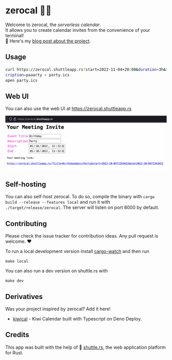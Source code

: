 # zerocal 🚫📆

Welcome to zerocal, the _serverless calendar_.  
It allows you to create calendar invites from the convenience of your terminal!  
🔗 Here's my [blog post about the project](https://endler.dev/2022/zerocal/).

## Usage

```sh
curl https://zerocal.shuttleapp.rs?start=2022-11-04+20:00&duration=3h&title=Birthday&des
cription=paaarty > party.ics
open party.ics
```

## Web UI

You can also use the web UI at https://zerocal.shuttleapp.rs

![web ui](assets/ui.png)

## Self-hosting

You can also self-host zerocal.
To do so, compile the binary with `cargo build --release --features local` and
run it with `./target/release/zerocal`.
The server will listen on port 8000 by default.

## Contributing

Please check the issue tracker for contribution ideas. Any pull request is welcome. ❤️

To run a local development version install [cargo-watch](https://crates.io/crates/cargo-watch)
and then run

```
make local
```

You can also run a dev version on shuttle.rs with

```
make dev
```

## Derivatives

Was your project inspired by zerocal? Add it here!

- [kiwical](https://github.com/maheshsundaram/kiwi) - Kiwi Calendar built with Typescript on Deno Deploy.

## Credits

This app was built with the help of 🚀 [shuttle.rs](https://www.shuttle.rs/),
the web application platform for Rust.
